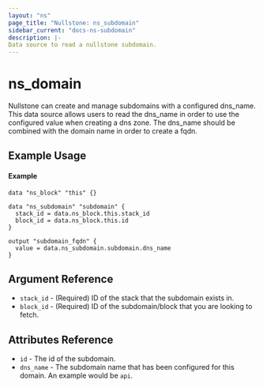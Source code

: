 ```yaml
---
layout: "ns"
page_title: "Nullstone: ns_subdomain"
sidebar_current: "docs-ns-subdomain"
description: |-
Data source to read a nullstone subdomain.
---
```


# ns_domain

Nullstone can create and manage subdomains with a configured dns_name.
This data source allows users to read the dns_name in order to use the configured value when creating a dns zone.
The dns_name should be combined with the domain name in order to create a fqdn.

## Example Usage

#### Example

```hcl
data "ns_block" "this" {}

data "ns_subdomain" "subdomain" {
  stack_id = data.ns_block.this.stack_id
  block_id = data.ns_block.this.id
}

output "subdomain_fqdn" {
  value = data.ns_subdomain.subdomain.dns_name
}
```

## Argument Reference

- `stack_id` - (Required) ID of the stack that the subdomain exists in.
- `block_id` - (Required) ID of the subdomain/block that you are looking to fetch.

## Attributes Reference

* `id` - The id of the subdomain.
* `dns_name` - The subdomain name that has been configured for this domain. An example would be `api`.
